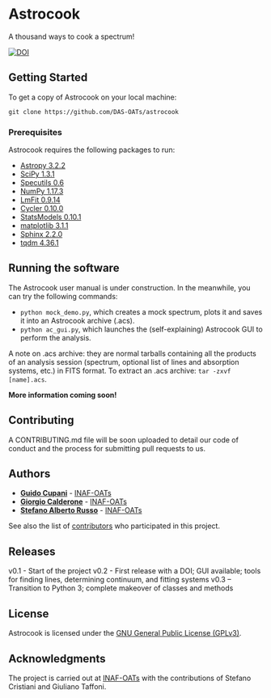# Astrocook

A thousand ways to cook a spectrum!

 [![DOI](https://zenodo.org/badge/78840469.svg)](https://zenodo.org/badge/latestdoi/78840469)

## Getting Started

To get a copy of Astrocook on your local machine:

```
git clone https://github.com/DAS-OATs/astrocook
```

### Prerequisites

Astrocook requires the following packages to run:

* [Astropy 3.2.2](http://www.astropy.org)
* [SciPy 1.3.1](https://www.scipy.org)
* [Specutils 0.6](http://specutils.readthedocs.io/en/latest/)
* [NumPy 1.17.3](http://www.numpy.org)
* [LmFit 0.9.14](https://lmfit.github.io/lmfit-py/)
* [Cycler 0.10.0](https://pypi.python.org/pypi/Cycler)
* [StatsModels 0.10.1](http://www.statsmodels.org/stable/index.html)
* [matplotlib 3.1.1](https://matplotlib.org)
* [Sphinx 2.2.0](http://www.sphinx-doc.org/en/master/)
* [tqdm 4.36.1](https://github.com/tqdm/tqdm)


## Running the software

The Astrocook user manual is under construction. In the meanwhile, you can try the following commands:

* ```python mock_demo.py```, which creates a mock spectrum, plots it and saves it into an Astrocook archive (.acs).
* ```python ac_gui.py```, which launches the (self-explaining) Astrocook GUI to perform the analysis.

A note on .acs archive: they are normal tarballs containing all the products of an analysis session (spectrum, optional list of lines and absorption systems, etc.) in FITS format. To extract an .acs archive: ```tar -zxvf [name].acs```.

**More information coming soon!**


## Contributing

A CONTRIBUTING.md file will be soon uploaded to detail our code of conduct and the process for submitting pull requests to us.

## Authors

* **[Guido Cupani](https://github.com/gcupani)** - [INAF-OATs](http://www.oats.inaf.it/index.php/en/)
* **[Giorgio Calderone](https://github.com/gcalderone)** - [INAF-OATs](http://www.oats.inaf.it/index.php/en/)
* **[Stefano Alberto Russo](https://github.com/sarusso)** - [INAF-OATs](http://www.oats.inaf.it/index.php/en/)

See also the list of [contributors](https://github.com/your/project/contributors) who participated in this project.

## Releases

v0.1 - Start of the project
v0.2 - First release with a DOI; GUI available; tools for finding lines, determining continuum, and fitting systems
v0.3 – Transition to Python 3; complete makeover of classes and methods

## License

Astrocook is licensed under the [GNU General Public License (GPLv3)](https://www.gnu.org/licenses/gpl-3.0.en.html).

## Acknowledgments

The project is carried out at [INAF-OATs](http://www.oats.inaf.it/index.php/en/) with the contributions of Stefano Cristiani and Giuliano Taffoni.
